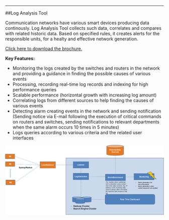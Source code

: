 - - -
##Log Analysis Tool


Communication networks have various smart devices producing data continously. Log Analysis Tool collects such data, correlates and compares with related historic data. Based on specified rules, it creates alerts for the responsible units, for a healty and effective network generation.   

[Click here to download the brochure.](files/uploads/page/en/LOG-ENG.pdf)  
 
**Key Features:**

- Monitoring the logs created by the switches and routers in the network and providing a guidance in finding the possible causes of various events 
- Processing, recording real-time log records and indexing for high performance queries 
- Scalable performance (horizontal growth with increasing log amount)
- Correlating logs from different sources to help finding the causes of various events 
- Detecting alarm creating events in the network and sending notification (Sending notice via E-mail following the execution of critical commands on routers and switches, sending notifications to relevant departments when the same alarm occurs 10 times in 5 minutes)
- Logs queries according to various criteria and the related user interfaces


![LogAnalysis](images/uploads/page/en/LogAnalysis.png)